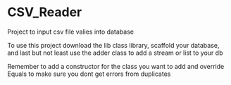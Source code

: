 # CSV_Reader
Project to input csv file valies into database

To use this project download the lib class library, scaffold your database, and last but not least use the adder class to add a stream or list to your db

Remember to add a constructor for the class you want to add and override Equals to make sure you dont get errors from duplicates
